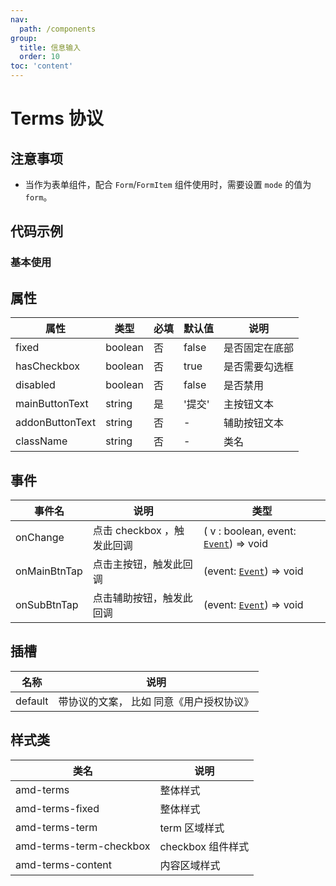 ```yaml
---
nav:
  path: /components
group:
  title: 信息输入
  order: 10
toc: 'content'
---
```


# Terms 协议

## 注意事项
- 当作为表单组件，配合 `Form`/`FormItem` 组件使用时，需要设置 `mode` 的值为 `form`。

## 代码示例
### 基本使用
<code src='pages/Terms/index/index'></code>



## 属性

| 属性 | 类型 | 必填 | 默认值 | 说明 |
| -----|-----|-----|-----|----- |
| fixed | boolean | 否 | false | 是否固定在底部 |
| hasCheckbox | boolean | 否 | true | 是否需要勾选框 |
| disabled | boolean | 否 | false | 是否禁用 |
| mainButtonText | string | 是 | '提交' | 主按钮文本 |
| addonButtonText | string | 否 |  - | 辅助按钮文本 |
| className | string | 否 | - | 类名 |


## 事件
| 事件名 | 说明 | 类型 |
| -----|-----|-----|
| onChange | 点击 checkbox ，触发此回调 | ( v : boolean, event:  [`Event`](https://opendocs.alipay.com/mini/framework/event-object)) => void  |
| onMainBtnTap | 点击主按钮，触发此回调 | (event:  [`Event`](https://opendocs.alipay.com/mini/framework/event-object)) => void  |
| onSubBtnTap | 点击辅助按钮，触发此回调 | (event:  [`Event`](https://opendocs.alipay.com/mini/framework/event-object)) => void  |

## 插槽
| 名称 | 说明 |
| -----|-----|
| default | 带协议的文案， 比如 同意<a>《用户授权协议》</a> |

## 样式类
| 类名 | 说明 |
| -----|-----|
| amd-terms | 整体样式 |
| amd-terms-fixed | 整体样式 |
| amd-terms-term | term 区域样式 |
| amd-terms-term-checkbox | checkbox 组件样式 |
| amd-terms-content | 内容区域样式 |
